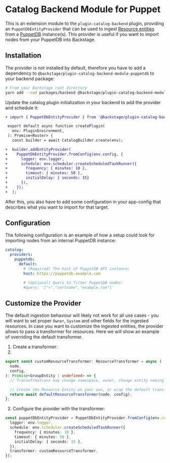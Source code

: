 # Catalog Backend Module for Puppet

This is an extension module to the `plugin-catalog-backend` plugin, providing an `PuppetDbEntityProvider` that can be used to ingest
[Resource entities](https://backstage.io/docs/features/software-catalog/descriptor-format#kind-resource) from a
[PuppetDB](https://www.puppet.com/docs/puppet/6/puppetdb_overview.html) instance(s). This provider is useful if you want to import nodes
from your PuppetDB into Backstage.

## Installation

The provider is not installed by default, therefore you have to add a dependency to `@backstage/plugin-catalog-backend-module-puppetdb`
to your backend package:

```bash
# From your Backstage root directory
yarn add --cwd packages/backend @backstage/plugin-catalog-backend-module-puppetdb
```

Update the catalog plugin initialization in your backend to add the provider and schedule it:

```diff
+ import { PuppetDbEntityProvider } from '@backstage/plugin-catalog-backend-module-puppetdb';

 export default async function createPlugin(
   env: PluginEnvironment,
 ): Promise<Router> {
   const builder = await CatalogBuilder.create(env);

+  builder.addEntityProvider(
+    PuppetDbEntityProvider.fromConfig(env.config, {
+      logger: env.logger,
+      schedule: env.scheduler.createScheduledTaskRunner({
+        frequency: { minutes: 10 },
+        timeout: { minutes: 50 },
+        initialDelay: { seconds: 15}
+      }),
+    });
+  );
```

After this, you also have to add some configuration in your app-config that describes what you want to import for that target.

## Configuration

The following configuration is an example of how a setup could look for importing nodes from an internal PuppetDB instance:

```yaml
catalog:
  providers:
    puppetdb:
      default:
        # (Required) The host of PuppetDB API instance:
        host: https://puppetdb.example.com

        # (Optional) Query to filter PuppetDB nodes:
        #query: '["=","certname","example.com"]'
```

## Customize the Provider

The default ingestion behaviour will likely not work for all use cases - you will want to set proper `Owner`, `System` and other fields for the
ingested resources. In case you want to customize the ingested entities, the provider allows to pass a transformer for resources. Here we will show an example
of overriding the default transformer.

1. Create a transformer:
2.

```ts
export const customResourceTransformer: ResourceTransformer = async (
  node,
  config,
): Promise<GroupEntity | undefined> => {
  // Transofrmations may change namespace, owner, change entity naming pattern, add labels, annotations, etc.

  // Create the Resource Entity on your own, or wrap the default transformer
  return await defaultResourceTransformer(node, config);
};
```

2. Configure the provider with the transformer:

```ts
const puppetDbEntityProvider = PuppetDbEntityProvider.fromConfig(env.config, {
  logger: env.logger,
  schedule: env.scheduler.createScheduledTaskRunner({
    frequency: { minutes: 10 },
    timeout: { minutes: 50 },
    initialDelay: { seconds: 15 },
  }),
  transformer: customResourceTransformer,
});
```
